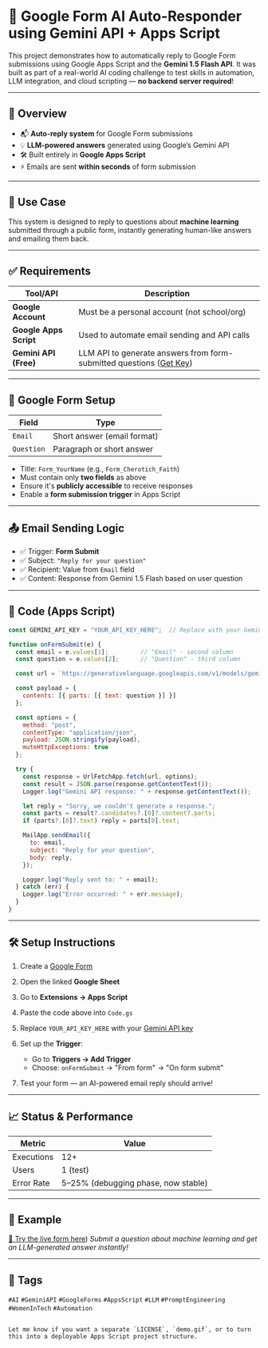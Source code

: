 
# 🤖 Google Form AI Auto-Responder using Gemini API + Apps Script

This project demonstrates how to automatically reply to Google Form submissions using Google Apps Script and the **Gemini 1.5 Flash API**. It was built as part of a real-world AI coding challenge to test skills in automation, LLM integration, and cloud scripting — **no backend server required**!

---

## 🚀 Overview

- 📬 **Auto-reply system** for Google Form submissions
- 💡 **LLM-powered answers** generated using Google’s Gemini API
- 🛠 Built entirely in **Google Apps Script**
- ⚡ Emails are sent **within seconds** of form submission

---

## 🧠 Use Case

This system is designed to reply to questions about **machine learning** submitted through a public form, instantly generating human-like answers and emailing them back.

---

## ✅ Requirements

| Tool/API             | Description                                                                 |
|----------------------|-----------------------------------------------------------------------------|
| **Google Account**    | Must be a personal account (not school/org)                                |
| **Google Apps Script**| Used to automate email sending and API calls                               |
| **Gemini API (Free)** | LLM API to generate answers from form-submitted questions ([Get Key](https://aistudio.google.com/app/apikey)) |

---

## 📝 Google Form Setup

| Field          | Type               |
|----------------|--------------------|
| `Email`        | Short answer (email format) |
| `Question`     | Paragraph or short answer   |

- Title: `Form_YourName` (e.g., `Form_Cherotich_Faith`)
- Must contain only **two fields** as above
- Ensure it's **publicly accessible** to receive responses
- Enable a **form submission trigger** in Apps Script

---

## 📤 Email Sending Logic

- ✅ Trigger: **Form Submit**
- ✅ Subject: `"Reply for your question"`
- ✅ Recipient: Value from `Email` field
- ✅ Content: Response from Gemini 1.5 Flash based on user question

---

## 🧩 Code (Apps Script)

```javascript
const GEMINI_API_KEY = "YOUR_API_KEY_HERE";  // Replace with your Gemini API key

function onFormSubmit(e) {
  const email = e.values[1];         // "Email" - second column
  const question = e.values[2];      // "Question" - third column

  const url = `https://generativelanguage.googleapis.com/v1/models/gemini-1.5-flash:generateContent?key=${GEMINI_API_KEY}`;

  const payload = {
    contents: [{ parts: [{ text: question }] }]
  };

  const options = {
    method: "post",
    contentType: "application/json",
    payload: JSON.stringify(payload),
    muteHttpExceptions: true
  };

  try {
    const response = UrlFetchApp.fetch(url, options);
    const result = JSON.parse(response.getContentText());
    Logger.log("Gemini API response: " + response.getContentText());

    let reply = "Sorry, we couldn't generate a response.";
    const parts = result?.candidates?.[0]?.content?.parts;
    if (parts?.[0]?.text) reply = parts[0].text;

    MailApp.sendEmail({
      to: email,
      subject: "Reply for your question",
      body: reply,
    });

    Logger.log("Reply sent to: " + email);
  } catch (err) {
    Logger.log("Error occurred: " + err.message);
  }
}
````

---

## 🛠 Setup Instructions

1. Create a [Google Form](https://docs.google.com/forms/)
2. Open the linked **Google Sheet**
3. Go to **Extensions → Apps Script**
4. Paste the code above into `Code.gs`
5. Replace `YOUR_API_KEY_HERE` with your [Gemini API key](https://aistudio.google.com/app/apikey)
6. Set up the **Trigger**:

   * Go to **Triggers → Add Trigger**
   * Choose: `onFormSubmit` → "From form" → "On form submit"
7. Test your form — an AI-powered email reply should arrive!

---

## 📈 Status & Performance

| Metric     | Value                               |
| ---------- | ----------------------------------- |
| Executions | 12+                                 |
| Users      | 1 (test)                            |
| Error Rate | 5–25% (debugging phase, now stable) |

---

## 📮 Example

[🔗 Try the live form here](https://forms.gle/hNACqmNuqD1t81VdA))
*Submit a question about machine learning and get an LLM-generated answer instantly!*

---

## 📌 Tags

`#AI` `#GeminiAPI` `#GoogleForms` `#AppsScript` `#LLM` `#PromptEngineering` `#WomenInTech` `#Automation`

```

Let me know if you want a separate `LICENSE`, `demo.gif`, or to turn this into a deployable Apps Script project structure.
```
